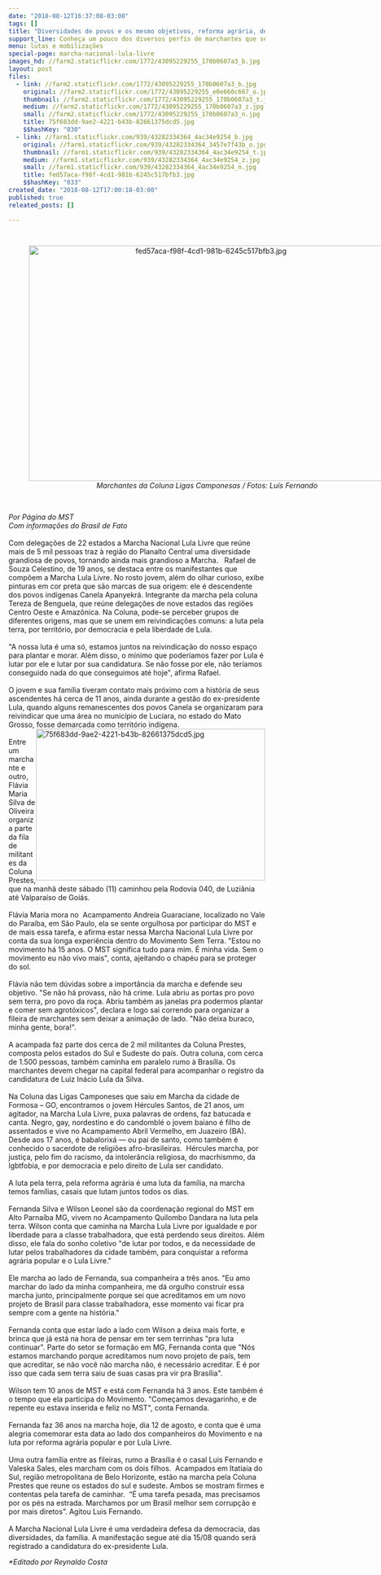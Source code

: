 ```yaml
---
date: "2018-08-12T16:37:08-03:00"
tags: []
title: "Diversidades de povos e os mesmo objetivos, reforma agrária, democracia e Lula Livre."
support_line: ​Conheça um pouco dos diversos perfis de marchantes que segue rumo a Brasília.
menu: lutas e mobilizações
special-page: marcha-nacional-lula-livre
images_hd: //farm2.staticflickr.com/1772/43095229255_170b0607a3_b.jpg
layout: post
files:
  - link: //farm2.staticflickr.com/1772/43095229255_170b0607a3_b.jpg
    original: //farm2.staticflickr.com/1772/43095229255_e0e660c667_o.jpg
    thumbnail: //farm2.staticflickr.com/1772/43095229255_170b0607a3_t.jpg
    medium: //farm2.staticflickr.com/1772/43095229255_170b0607a3_z.jpg
    small: //farm2.staticflickr.com/1772/43095229255_170b0607a3_n.jpg
    title: 75f683dd-9ae2-4221-b43b-82661375dcd5.jpg
    $$hashKey: "030"
  - link: //farm1.staticflickr.com/939/43282334364_4ac34e9254_b.jpg
    original: //farm1.staticflickr.com/939/43282334364_3457e7f43b_o.jpg
    thumbnail: //farm1.staticflickr.com/939/43282334364_4ac34e9254_t.jpg
    medium: //farm1.staticflickr.com/939/43282334364_4ac34e9254_z.jpg
    small: //farm1.staticflickr.com/939/43282334364_4ac34e9254_n.jpg
    title: fed57aca-f98f-4cd1-981b-6245c517bfb3.jpg
    $$hashKey: "033"
created_date: "2018-08-12T17:00:18-03:00"
published: true
releated_posts: []

---
```

<p style="margin-bottom: 0cm; line-height: 100%; orphans: 2; widows: 2">&nbsp;</p>

<div style="text-align:center">
<figure class="image" style="display:inline-block"><img alt="fed57aca-f98f-4cd1-981b-6245c517bfb3.jpg" height="463" src="//farm1.staticflickr.com/939/43282334364_4ac34e9254_b.jpg" width="700" />
<figcaption><em>Marchantes da Coluna Ligas Camponesas / Fotos: Lu&iacute;s Fernando</em></figcaption>
</figure>
</div>

<p><br />
<em>Por P&aacute;gina do MST<br />
Com informa&ccedil;&otilde;es do Brasil de Fato</em><br />
<br />
Com delega&ccedil;&otilde;es de 22 estados a Marcha Nacional Lula Livre que re&uacute;ne mais de 5 mil pessoas traz &agrave; regi&atilde;o do Planalto Central uma diversidade grandiosa de povos, tornando ainda mais grandioso a Marcha.&nbsp; &nbsp;Rafael de Souza Celestino, de 19 anos, se destaca entre os manifestantes que comp&otilde;em a Marcha Lula Livre. No rosto jovem, al&eacute;m do olhar curioso, exibe pinturas em cor preta que s&atilde;o marcas de sua origem: ele &eacute; descendente dos povos ind&iacute;genas Canela Apanyekr&aacute;. Integrante da marcha pela coluna Tereza de Benguela, que re&uacute;ne delega&ccedil;&otilde;es de nove estados das regi&otilde;es Centro Oeste e Amaz&ocirc;nica. Na Coluna, pode-se perceber grupos de diferentes origens, mas que se unem em reivindica&ccedil;&otilde;es comuns: a luta pela terra, por territ&oacute;rio, por democracia e pela liberdade de Lula.<br />
<br />
&quot;A nossa luta &eacute; uma s&oacute;, estamos juntos na reivindica&ccedil;&atilde;o do nosso espa&ccedil;o para plantar e morar. Al&eacute;m disso, o m&iacute;nimo que poder&iacute;amos fazer por Lula &eacute; lutar por ele e lutar por sua candidatura. Se n&atilde;o fosse por ele, n&atilde;o ter&iacute;amos conseguido nada do que conseguimos at&eacute; hoje&quot;, afirma Rafael.&nbsp;<br />
<br />
O jovem e sua fam&iacute;lia tiveram contato mais pr&oacute;ximo com a hist&oacute;ria de seus ascendentes h&aacute; cerca de 11 anos, ainda durante a gest&atilde;o do ex-presidente Lula, quando alguns remanescentes dos povos Canela se organizaram para reivindicar que uma &aacute;rea no munic&iacute;pio de Luciara, no estado do Mato Grosso, fosse demarcada como territ&oacute;rio ind&iacute;gena.<img alt="75f683dd-9ae2-4221-b43b-82661375dcd5.jpg" height="298" src="//farm2.staticflickr.com/1772/43095229255_170b0607a3_b.jpg" style="float:right" width="450" /><br />
<br />
Entre um marchante e outro, Fl&aacute;via Maria Silva de Oliveira organiza parte da fila de militantes da Coluna Prestes, que na manh&atilde; deste s&aacute;bado (11) caminhou pela Rodovia 040, de Luzi&acirc;nia at&eacute; Valpara&iacute;so de Goi&aacute;s.<br />
<br />
Fl&aacute;via Maria mora no&nbsp; Acampamento Andreia Guaraciane, localizado no Vale do Para&iacute;ba, em S&atilde;o Paulo, ela se sente orgulhosa por participar do MST e de mais essa tarefa, e afirma estar nessa Marcha Nacional Lula Livre por conta da sua longa experi&ecirc;ncia dentro do Movimento Sem Terra. &quot;Estou no movimento h&aacute; 15 anos. O MST significa tudo para mim. &Eacute; minha vida. Sem o movimento eu n&atilde;o vivo mais&quot;, conta, ajeitando o chap&eacute;u para se proteger do sol.<br />
<br />
Fl&aacute;via n&atilde;o tem d&uacute;vidas sobre a import&acirc;ncia da marcha e defende seu objetivo. &quot;Se n&atilde;o h&aacute; provass, n&atilde;o h&aacute; crime. Lula abriu as portas pro povo sem terra, pro povo da ro&ccedil;a. Abriu tamb&eacute;m as janelas pra podermos plantar e comer sem agrot&oacute;xicos&quot;, declara e logo sai correndo para organizar a fileira de marchantes sem deixar a anima&ccedil;&atilde;o de lado. &quot;N&atilde;o deixa buraco, minha gente, bora!&quot;.&nbsp;<br />
<br />
A acampada faz parte dos cerca de 2 mil militantes da Coluna Prestes, composta pelos estados do Sul e Sudeste do pa&iacute;s. Outra coluna, com cerca de 1.500 pessoas, tamb&eacute;m caminha em paralelo rumo &agrave; Bras&iacute;lia. Os marchantes devem chegar na capital federal para acompanhar o registro da candidatura de Luiz In&aacute;cio Lula da Silva.<br />
<br />
Na Coluna das Ligas Camponeses que saiu em Marcha da cidade de Formosa &ndash; GO, encontramos o jovem H&eacute;rcules Santos, de 21 anos, um agitador, na Marcha Lula Livre, puxa palavras de ordens, faz batucada e canta. Negro, gay, nordestino e do candombl&eacute; o jovem baiano &eacute; filho de assentados e vive no Acampamento Abril Vermelho, em Juazeiro (BA). Desde aos 17 anos, &eacute; babalorix&aacute; &mdash; ou pai de santo, como tamb&eacute;m &eacute; conhecido o sacerdote de religi&otilde;es afro-brasileiras.&nbsp; H&eacute;rcules marcha, por justi&ccedil;a, pelo fim do racismo, da intoler&acirc;ncia religiosa, do macrhismmo, da lgbtfobia, e por democracia e pelo direito de Lula ser candidato.<br />
<br />
A luta pela terra, pela reforma agr&aacute;ria &eacute; uma luta da fam&iacute;lia, na marcha temos fam&iacute;lias, casais que lutam juntos todos os dias.&nbsp;<br />
<br />
Fernanda Silva e Wilson Leonel s&atilde;o da coordena&ccedil;&atilde;o regional do MST em Alto Parna&iacute;ba MG, vivem no Acampamento Quilombo Dandara na luta pela terra. Wilson conta que caminha na Marcha Lula Livre por igualdade e por liberdade para a classe trabalhadora, que est&aacute; perdendo seus direitos. Al&eacute;m disso, ele fala do sonho coletivo &quot;de lutar por todos, e da necessidade de lutar pelos trabalhadores da cidade tamb&eacute;m, para conquistar a reforma agr&aacute;ria popular e o Lula Livre.&quot;<br />
<br />
Ele marcha ao lado de Fernanda, sua companheira a tr&ecirc;s anos. &quot;Eu amo marchar do lado da minha companheira, me d&aacute; orgulho construir essa marcha junto, principalmente porque sei que acreditamos em um novo projeto de Brasil para classe trabalhadora, esse momento vai ficar pra sempre com a gente na hist&oacute;ria.&quot;<br />
<br />
Fernanda conta que estar lado a lado com Wilson a deixa mais forte, e brinca que j&aacute; est&aacute; na hora de pensar em ter sem terrinhas &quot;pra luta continuar&quot;. Parte do setor se forma&ccedil;&atilde;o em MG, Fernanda conta que &quot;N&oacute;s estamos marchando porque acreditamos num novo projeto de pa&iacute;s, tem que acreditar, se n&atilde;o voc&ecirc; n&atilde;o marcha n&atilde;o, &eacute; necess&aacute;rio acreditar. E &eacute; por isso que cada sem terra saiu de suas casas pra vir pra Bras&iacute;lia&quot;.<br />
<br />
Wilson tem 10 anos de MST e est&aacute; com Fernanda h&aacute; 3 anos. Este tamb&eacute;m &eacute; o tempo que ela participa do Movimento. &quot;Come&ccedil;amos devagarinho, e de repente eu estava inserida e feliz no MST&quot;, conta Fernanda.<br />
<br />
Fernanda faz 36 anos na marcha hoje, dia 12 de agosto, e conta que &eacute; uma alegria comemorar esta data ao lado dos companheiros do Movimento e na luta por reforma agr&aacute;ria popular e por Lula Livre.<br />
<br />
Uma outra fam&iacute;lia entre as fileiras, rumo a Bras&iacute;lia &eacute; o casal Luis Fernando e Valeska Sales, eles marcham com os dois filhos.&nbsp; Acampados em Itatiaia do Sul, regi&atilde;o metropolitana de Belo Horizonte, est&atilde;o na marcha pela Coluna Prestes que reune os estados do sul e sudeste. Ambos se mostram firmes e contentas pela tarefa de caminhar.&nbsp; &ldquo;&Eacute; uma tarefa pesada, mas precisamos por os p&eacute;s na estrada. Marchamos por um Brasil melhor sem corrup&ccedil;&atilde;o e por mais diretos&rdquo;. Agitou Luis Fernando.&nbsp;<br />
<br />
A Marcha Nacional Lula Livre &eacute; uma verdadeira defesa da democracia, das diversidades, da fam&iacute;lia. A manifesta&ccedil;&atilde;o segue at&eacute; dia 15/08 quando ser&aacute; registrado a candidatura do ex-presidente Lula.</p>

<p><em>*Editado por Reynaldo Costa</em></p>
